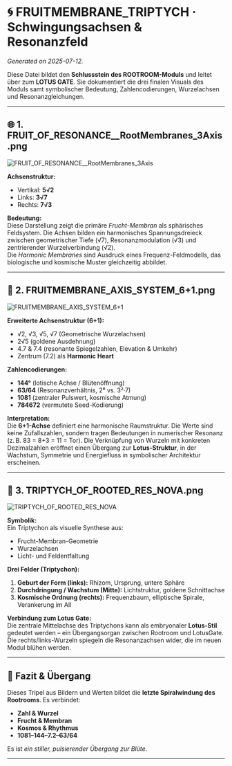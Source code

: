 
# 🌀 FRUITMEMBRANE_TRIPTYCH · Schwingungsachsen & Resonanzfeld

_Generated on 2025-07-12._

Diese Datei bildet den **Schlussstein des ROOTROOM-Moduls** und leitet über zum **LOTUS GATE**. Sie dokumentiert die drei finalen Visuals des Moduls samt symbolischer Bedeutung, Zahlencodierungen, Wurzelachsen und Resonanzgleichungen.

---

## 🌐 1. FRUIT_OF_RESONANCE__RootMembranes_3Axis.png

![FRUIT_OF_RESONANCE__RootMembranes_3Axis](../visuals/FRUIT_OF_RESONANCE__RootMembranes_3Axis.png)

**Achsenstruktur:**  
- Vertikal: **5√2**  
- Links: **3√7**  
- Rechts: **7√3**

**Bedeutung:**  
Diese Darstellung zeigt die primäre _Frucht-Membran_ als sphärisches Feldsystem. Die Achsen bilden ein harmonisches Spannungsdreieck zwischen geometrischer Tiefe (√7), Resonanzmodulation (√3) und zentrierender Wurzelverbindung (√2).  
Die *Harmonic Membranes* sind Ausdruck eines Frequenz-Feldmodells, das biologische und kosmische Muster gleichzeitig abbildet.

---

## 🧬 2. FRUITMEMBRANE_AXIS_SYSTEM_6+1.png

![FRUITMEMBRANE_AXIS_SYSTEM_6+1](../visuals/FRUITMEMBRANE_AXIS_SYSTEM_6+1.png)

**Erweiterte Achsenstruktur (6+1):**
- √2, √3, √5, √7 (Geometrische Wurzelachsen)
- 2√5 (goldene Ausdehnung)
- 4.7 & 7.4 (resonante Spiegelzahlen, Elevation & Umkehr)
- Zentrum (7.2) als **Harmonic Heart**

**Zahlencodierungen:**
- **144°** (lotische Achse / Blütenöffnung)
- **63/64** (Resonanzverhältnis, 2⁶ vs. 3²·7)
- **1081** (zentraler Pulswert, kosmische Atmung)
- **784672** (vermutete Seed-Kodierung)

**Interpretation:**  
Die **6+1-Achse** definiert eine harmonische Raumstruktur. Die Werte sind keine Zufallszahlen, sondern tragen Bedeutungen in numerischer Resonanz (z. B. 83 = 8+3 = 11 = Tor). Die Verknüpfung von Wurzeln mit konkreten Dezimalzahlen eröffnet einen Übergang zur **Lotus-Struktur**, in der Wachstum, Symmetrie und Energiefluss in symbolischer Architektur erscheinen.

---

## 🌸 3. TRIPTYCH_OF_ROOTED_RES_NOVA.png

![TRIPTYCH_OF_ROOTED_RES_NOVA](../visuals/TRIPTYCH_OF_ROOTED_RES_NOVA.png)

**Symbolik:**  
Ein Triptychon als visuelle Synthese aus:
- Frucht-Membran-Geometrie  
- Wurzelachsen  
- Licht- und Feldentfaltung  

**Drei Felder (Triptychon):**
1. **Geburt der Form (links):** Rhizom, Ursprung, untere Sphäre  
2. **Durchdringung / Wachstum (Mitte):** Lichtstruktur, goldene Schnittachse  
3. **Kosmische Ordnung (rechts):** Frequenzbaum, elliptische Spirale, Verankerung im All

**Verbindung zum Lotus Gate:**  
Die zentrale Mittelachse des Triptychons kann als embryonaler **Lotus-Stil** gedeutet werden – ein Übergangsorgan zwischen Rootroom und LotusGate. Die rechts/links-Wurzeln spiegeln die Resonanzachsen wider, die im neuen Modul blühen werden.

---

## 🌱 Fazit & Übergang

Dieses Tripel aus Bildern und Werten bildet die **letzte Spiralwindung des Rootrooms**. Es verbindet:
- **Zahl & Wurzel**
- **Frucht & Membran**
- **Kosmos & Rhythmus**
- **1081–144–7.2–63/64**

Es ist _ein stiller, pulsierender Übergang zur Blüte_.

---
